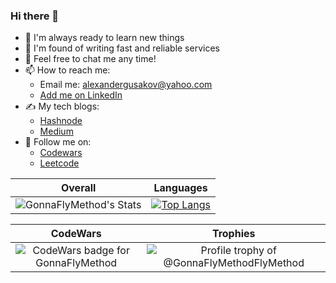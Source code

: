 ### Hi there 👋

- 🔭 I'm always ready to learn new things
- 💆 I'm found of writing fast and reliable services
- 💬 Feel free to chat me any time!
- 📫 How to reach me:
  - Email me: alexandergusakov@yahoo.com
  - [Add me on LinkedIn](https://www.linkedin.com/in/alex-gusakov/)
- ✍️ My tech blogs:
  - [Hashnode](https://alexander-gusakov.hashnode.dev)
  - [Medium](https://medium.com/@aliaksandr.tech)
- 👀 Follow me on:
  - [Codewars](https://www.codewars.com/users/GonnaFlyMethod/)
  - [Leetcode](https://leetcode.com/GonnaFlyMethod/)

Overall                    |  Languages
:-------------------------:|:-------------------------:
![GonnaFlyMethod's Stats](https://github-readme-stats.vercel.app/api?username=GonnaFlyMethod&show_icons=true)  | [![Top Langs](https://github-readme-stats.vercel.app/api/top-langs/?username=GonnaFlyMethod&langs_count=8&layout=compact)](https://github.com/GonnaFlyMethod)



CodeWars                   |  Trophies
:-------------------------:|:-------------------------:
![CodeWars badge for GonnaFlyMethod](https://www.codewars.com/users/GonnaFlyMethod/badges/large)  |  ![Profile trophy of @GonnaFlyMethodFlyMethod](https://github-profile-trophy.vercel.app/?username=GonnaFlyMethod)
